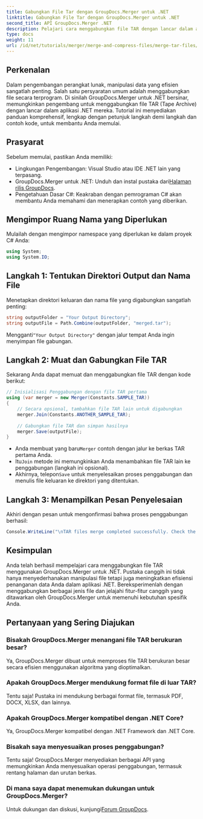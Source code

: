```yaml
---
title: Gabungkan File Tar dengan GroupDocs.Merger untuk .NET
linktitle: Gabungkan File Tar dengan GroupDocs.Merger untuk .NET
second_title: API GroupDocs.Merger .NET
description: Pelajari cara menggabungkan file TAR dengan lancar dalam aplikasi .NET Anda menggunakan GroupDocs.Merger. Tutorial ini menyediakan pendekatan langkah demi langkah yang komprehensif, lengkap dengan contoh kode.
type: docs
weight: 11
url: /id/net/tutorials/merger/merge-and-compress-files/merge-tar-files/
---
```

## Perkenalan

Dalam pengembangan perangkat lunak, manipulasi data yang efisien sangatlah penting. Salah satu persyaratan umum adalah menggabungkan file secara terprogram. Di sinilah GroupDocs.Merger untuk .NET bersinar, memungkinkan pengembang untuk menggabungkan file TAR (Tape Archive) dengan lancar dalam aplikasi .NET mereka. Tutorial ini menyediakan panduan komprehensif, lengkap dengan petunjuk langkah demi langkah dan contoh kode, untuk membantu Anda memulai.

## Prasyarat

Sebelum memulai, pastikan Anda memiliki:

- Lingkungan Pengembangan: Visual Studio atau IDE .NET lain yang terpasang.
-  GroupDocs.Merger untuk .NET: Unduh dan instal pustaka dari[Halaman rilis GroupDocs](https://releases.groupdocs.com/merger/net/).
- Pengetahuan Dasar C#: Keakraban dengan pemrograman C# akan membantu Anda memahami dan menerapkan contoh yang diberikan.

## Mengimpor Ruang Nama yang Diperlukan

Mulailah dengan mengimpor namespace yang diperlukan ke dalam proyek C# Anda:

```csharp
using System;
using System.IO;
```

## Langkah 1: Tentukan Direktori Output dan Nama File

Menetapkan direktori keluaran dan nama file yang digabungkan sangatlah penting:

```csharp
string outputFolder = "Your Output Directory";
string outputFile = Path.Combine(outputFolder, "merged.tar");
```

 Mengganti`"Your Output Directory"` dengan jalur tempat Anda ingin menyimpan file gabungan.

## Langkah 2: Muat dan Gabungkan File TAR

Sekarang Anda dapat memuat dan menggabungkan file TAR dengan kode berikut:

```csharp
// Inisialisasi Penggabungan dengan file TAR pertama
using (var merger = new Merger(Constants.SAMPLE_TAR))
{
    // Secara opsional, tambahkan file TAR lain untuk digabungkan
    merger.Join(Constants.ANOTHER_SAMPLE_TAR);
    
    // Gabungkan file TAR dan simpan hasilnya
    merger.Save(outputFile);
}
```

-  Anda membuat yang baru`Merger` contoh dengan jalur ke berkas TAR pertama Anda.
-  Itu`Join` metode ini memungkinkan Anda menambahkan file TAR lain ke penggabungan (langkah ini opsional).
-  Akhirnya, telepon`Save` untuk menyelesaikan proses penggabungan dan menulis file keluaran ke direktori yang ditentukan.

## Langkah 3: Menampilkan Pesan Penyelesaian

Akhiri dengan pesan untuk mengonfirmasi bahwa proses penggabungan berhasil:

```csharp
Console.WriteLine("\nTAR files merge completed successfully. Check the output in {0}", outputFolder);
```

## Kesimpulan

Anda telah berhasil mempelajari cara menggabungkan file TAR menggunakan GroupDocs.Merger untuk .NET. Pustaka canggih ini tidak hanya menyederhanakan manipulasi file tetapi juga meningkatkan efisiensi penanganan data Anda dalam aplikasi .NET. Bereksperimenlah dengan menggabungkan berbagai jenis file dan jelajahi fitur-fitur canggih yang ditawarkan oleh GroupDocs.Merger untuk memenuhi kebutuhan spesifik Anda.

## Pertanyaan yang Sering Diajukan

### Bisakah GroupDocs.Merger menangani file TAR berukuran besar?
Ya, GroupDocs.Merger dibuat untuk memproses file TAR berukuran besar secara efisien menggunakan algoritma yang dioptimalkan.

### Apakah GroupDocs.Merger mendukung format file di luar TAR?
Tentu saja! Pustaka ini mendukung berbagai format file, termasuk PDF, DOCX, XLSX, dan lainnya.

### Apakah GroupDocs.Merger kompatibel dengan .NET Core?
Ya, GroupDocs.Merger kompatibel dengan .NET Framework dan .NET Core.

### Bisakah saya menyesuaikan proses penggabungan?
Tentu saja! GroupDocs.Merger menyediakan berbagai API yang memungkinkan Anda menyesuaikan operasi penggabungan, termasuk rentang halaman dan urutan berkas.

### Di mana saya dapat menemukan dukungan untuk GroupDocs.Merger?
 Untuk dukungan dan diskusi, kunjungi[Forum GroupDocs](https://forum.groupdocs.com/c/merger/32).